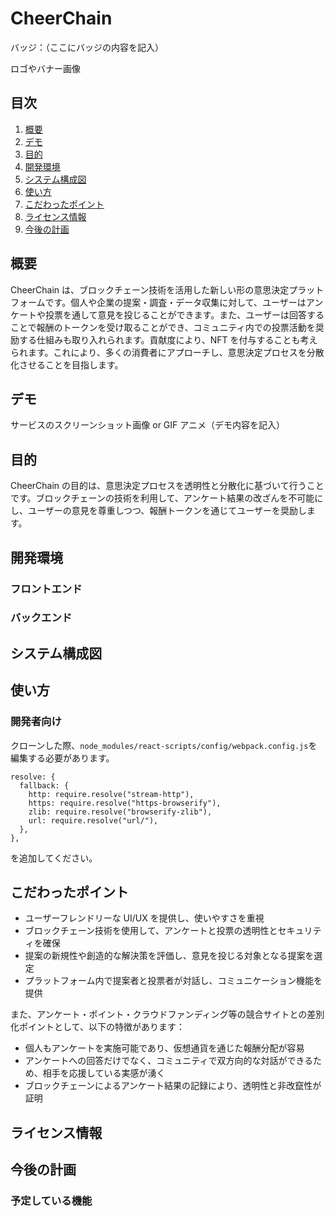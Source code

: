 # CheerChain

バッジ：（ここにバッジの内容を記入）

ロゴやバナー画像

## 目次

1. [概要](#概要)
2. [デモ](#デモ)
3. [目的](#目的)
4. [開発環境](#開発環境)
5. [システム構成図](#システム構成図)
6. [使い方](#使い方)
7. [こだわったポイント](#こだわったポイント)
8. [ライセンス情報](#ライセンス情報)
9. [今後の計画](#今後の計画)

## 概要

CheerChain は、ブロックチェーン技術を活用した新しい形の意思決定プラットフォームです。個人や企業の提案・調査・データ収集に対して、ユーザーはアンケートや投票を通して意見を投じることができます。また、ユーザーは回答することで報酬のトークンを受け取ることができ、コミュニティ内での投票活動を奨励する仕組みも取り入れられます。貢献度により、NFT を付与することも考えられます。これにより、多くの消費者にアプローチし、意思決定プロセスを分散化させることを目指します。

## デモ

サービスのスクリーンショット画像 or GIF アニメ（デモ内容を記入）

## 目的

CheerChain の目的は、意思決定プロセスを透明性と分散化に基づいて行うことです。ブロックチェーンの技術を利用して、アンケート結果の改ざんを不可能にし、ユーザーの意見を尊重しつつ、報酬トークンを通じてユーザーを奨励します。

## 開発環境

### フロントエンド

### バックエンド

## システム構成図

## 使い方

### 開発者向け

クローンした際、`node_modules/react-scripts/config/webpack.config.js`を編集する必要があります。<br />

```
resolve: {
  fallback: {
    http: require.resolve("stream-http"),
    https: require.resolve("https-browserify"),
    zlib: require.resolve("browserify-zlib"),
    url: require.resolve("url/"),
  },
},
```

を追加してください。

## こだわったポイント

- ユーザーフレンドリーな UI/UX を提供し、使いやすさを重視
- ブロックチェーン技術を使用して、アンケートと投票の透明性とセキュリティを確保
- 提案の新規性や創造的な解決策を評価し、意見を投じる対象となる提案を選定
- プラットフォーム内で提案者と投票者が対話し、コミュニケーション機能を提供

また、アンケート・ポイント・クラウドファンディング等の競合サイトとの差別化ポイントとして、以下の特徴があります：

- 個人もアンケートを実施可能であり、仮想通貨を通じた報酬分配が容易
- アンケートへの回答だけでなく、コミュニティで双方向的な対話ができるため、相手を応援している実感が湧く
- ブロックチェーンによるアンケート結果の記録により、透明性と非改竄性が証明

## ライセンス情報

## 今後の計画

### 予定している機能
